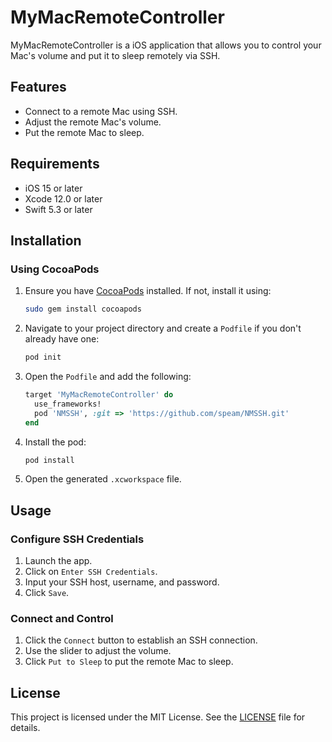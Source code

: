 
# MyMacRemoteController

MyMacRemoteController is a iOS application that allows you to control your Mac's volume and put it to sleep remotely via SSH.

## Features

- Connect to a remote Mac using SSH.
- Adjust the remote Mac's volume.
- Put the remote Mac to sleep.

## Requirements

- iOS 15 or later
- Xcode 12.0 or later
- Swift 5.3 or later

## Installation

### Using CocoaPods

1. Ensure you have [CocoaPods](https://cocoapods.org) installed. If not, install it using:
   ```sh
   sudo gem install cocoapods
   ```
2. Navigate to your project directory and create a `Podfile` if you don't already have one:
   ```sh
   pod init
   ```
3. Open the `Podfile` and add the following:
   ```ruby
   target 'MyMacRemoteController' do
     use_frameworks!
     pod 'NMSSH', :git => 'https://github.com/speam/NMSSH.git'
   end
   ```
4. Install the pod:
   ```sh
   pod install
   ```
5. Open the generated `.xcworkspace` file.

## Usage

### Configure SSH Credentials

1. Launch the app.
2. Click on `Enter SSH Credentials`.
3. Input your SSH host, username, and password.
4. Click `Save`.

### Connect and Control

1. Click the `Connect` button to establish an SSH connection.
2. Use the slider to adjust the volume.
3. Click `Put to Sleep` to put the remote Mac to sleep.

## License

This project is licensed under the MIT License. See the [LICENSE](LICENSE) file for details.

